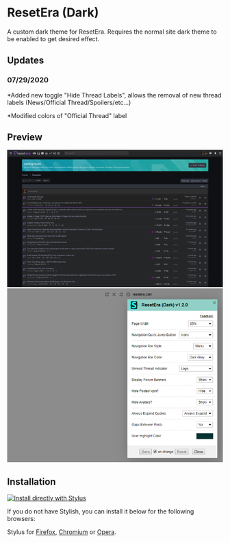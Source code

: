 # ResetEra (Dark)
A custom dark theme for ResetEra. Requires the normal site dark theme to be enabled to get desired effect.
## Updates
### 07/29/2020
*Added new toggle "Hide Thread Labels", allows the removal of new thread labels (News/Official Thread/Spoilers/etc...)

*Modified colors of "Official Thread" label
## Preview
![ResetEra Preview](https://raw.githubusercontent.com/mgreger/ResetEra_Dark/master/Images/resetera-dark(preview).PNG)
![ResetEra Settings](https://raw.githubusercontent.com/mgreger/ResetEra_Dark/master/Images/resetera-dark(settings).PNG)

## Installation

[![Install directly with Stylus](https://img.shields.io/badge/Install%20directly%20with-Stylus-285959.svg)](https://raw.githubusercontent.com/mgreger/ResetEra_Dark/master/ResetEra-Dark.user.css)

If you do not have Stylish, you can install it below for the following browsers:

Stylus for [Firefox](https://addons.mozilla.org/en-US/firefox/addon/styl-us/), [Chromium](https://chrome.google.com/webstore/detail/stylus/clngdbkpkpeebahjckkjfobafhncgmne) or [Opera](https://addons.opera.com/en-gb/extensions/details/stylus/).
